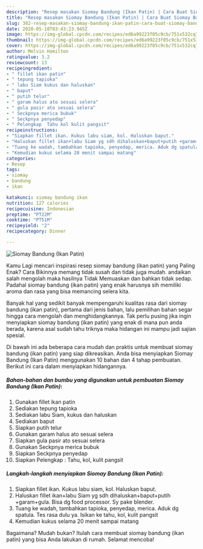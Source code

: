 ```yaml
---
description: "Resep masakan Siomay Bandung (Ikan Patin) | Cara Buat Siomay Bandung (Ikan Patin) Yang Sempurna"
title: "Resep masakan Siomay Bandung (Ikan Patin) | Cara Buat Siomay Bandung (Ikan Patin) Yang Sempurna"
slug: 382-resep-masakan-siomay-bandung-ikan-patin-cara-buat-siomay-bandung-ikan-patin-yang-sempurna
date: 2020-05-18T03:43:23.945Z
image: https://img-global.cpcdn.com/recipes/ed6a99223f05c9cb/751x532cq70/siomay-bandung-ikan-patin-foto-resep-utama.jpg
thumbnail: https://img-global.cpcdn.com/recipes/ed6a99223f05c9cb/751x532cq70/siomay-bandung-ikan-patin-foto-resep-utama.jpg
cover: https://img-global.cpcdn.com/recipes/ed6a99223f05c9cb/751x532cq70/siomay-bandung-ikan-patin-foto-resep-utama.jpg
author: Melvin Hamilton
ratingvalue: 3.2
reviewcount: 13
recipeingredient:
- " fillet ikan patin"
- " tepung tapioka"
- " labu Siam kukus dan haluskan"
- " baput"
- " putih telur"
- " garam halus ato sesuai selera"
- " gula pasir ato sesuai selera"
- " Seckpnya merica bubuk"
- " Seckpnya penyedap"
- " Pelengkap  Tahu kol kulit pangsit"
recipeinstructions:
- "Siapkan fillet ikan. Kukus labu siam, kol. Haluskan baput."
- "Haluskan fillet ikan+labu Siam yg sdh dihaluskan+baput+putih +garam+gula. Bisa dg food processor. Sy pake blender."
- "Tuang ke wadah, tambahkan tapioka, penyedap, merica. Aduk dg spatula. Tes rasa dulu ya. Isikan ke tahu, kol, kulit pangsit"
- "Kemudian kukus selama 20 menit sampai matang"
categories:
- Resep
tags:
- siomay
- bandung
- ikan

katakunci: siomay bandung ikan 
nutrition: 127 calories
recipecuisine: Indonesian
preptime: "PT22M"
cooktime: "PT51M"
recipeyield: "2"
recipecategory: Dinner

---
```



![Siomay Bandung (Ikan Patin)](https://img-global.cpcdn.com/recipes/ed6a99223f05c9cb/751x532cq70/siomay-bandung-ikan-patin-foto-resep-utama.jpg)

Kamu Lagi mencari inspirasi resep siomay bandung (ikan patin) yang Paling Enak? Cara Bikinnya memang tidak susah dan tidak juga mudah. andaikan salah mengolah maka hasilnya Tidak Memuaskan dan bahkan tidak sedap. Padahal siomay bandung (ikan patin) yang enak harusnya sih memiliki aroma dan rasa yang bisa memancing selera kita.



Banyak hal yang sedikit banyak mempengaruhi kualitas rasa dari siomay bandung (ikan patin), pertama dari jenis bahan, lalu pemilihan bahan segar hingga cara mengolah dan menghidangkannya. Tak perlu pusing jika ingin menyiapkan siomay bandung (ikan patin) yang enak di mana pun anda berada, karena asal sudah tahu triknya maka hidangan ini mampu jadi sajian spesial.


Di bawah ini ada beberapa cara mudah dan praktis untuk membuat siomay bandung (ikan patin) yang siap dikreasikan. Anda bisa menyiapkan Siomay Bandung (Ikan Patin) menggunakan 10 bahan dan 4 tahap pembuatan. Berikut ini cara dalam menyiapkan hidangannya.

<!--inarticleads1-->

##### Bahan-bahan dan bumbu yang digunakan untuk pembuatan Siomay Bandung (Ikan Patin):

1. Gunakan  fillet ikan patin
1. Sediakan  tepung tapioka
1. Sediakan  labu Siam, kukus dan haluskan
1. Sediakan  baput
1. Siapkan  putih telur
1. Gunakan  garam halus ato sesuai selera
1. Siapkan  gula pasir ato sesuai selera
1. Gunakan  Seckpnya merica bubuk
1. Siapkan  Seckpnya penyedap
1. Siapkan  Pelengkap : Tahu, kol, kulit pangsit




<!--inarticleads2-->

##### Langkah-langkah menyiapkan Siomay Bandung (Ikan Patin):

1. Siapkan fillet ikan. Kukus labu siam, kol. Haluskan baput.
1. Haluskan fillet ikan+labu Siam yg sdh dihaluskan+baput+putih +garam+gula. Bisa dg food processor. Sy pake blender.
1. Tuang ke wadah, tambahkan tapioka, penyedap, merica. Aduk dg spatula. Tes rasa dulu ya. Isikan ke tahu, kol, kulit pangsit
1. Kemudian kukus selama 20 menit sampai matang




Bagaimana? Mudah bukan? Itulah cara membuat siomay bandung (ikan patin) yang bisa Anda lakukan di rumah. Selamat mencoba!
